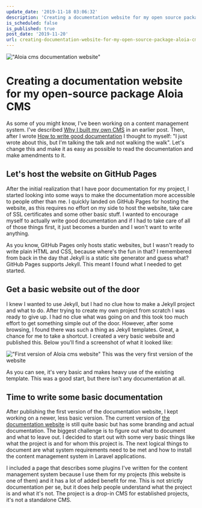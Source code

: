 ```yaml
---
update_date: '2019-11-18 03:06:32'
description: 'Creating a documentation website for my open source package Aloia CMS'
is_scheduled: false
is_published: true
post_date: '2019-11-20'
url: creating-documentation-website-for-my-open-source-package-aloia-cms
---
```


!["Aloia cms documentation website"](/images/articles/aloia-cms-documentation-website.png)
# Creating a documentation website for my open-source package Aloia CMS
As some of you might know, I've been working on a content management system. I've described [Why I built my own CMS](/articles/why-built-my-own-cms) in an earlier post. Then, after I wrote [How to write good documentation](/articles/how-to-write-good-documentation) I thought to myself: "I just wrote about this, but I'm talking the talk and not walking the walk". 
Let's change this and make it as easy as possible to read the documentation and make amendments to it.

## Let's host the website on GitHub Pages
After the initial realization that I have poor documentation for my project, I started looking into some ways to make the documentation more accessible to people other than me. I quickly landed on GitHub Pages for hosting the website, as this requires no effort on my side to host the website, take care of SSL certificates and some other basic stuff. I wanted to encourage myself to actually write good documentation and if I had to take care of all of those things first, it just becomes a burden and I won't want to write anything. 

As you know, GitHub Pages only hosts static websites, but I wasn't ready to write plain HTML and CSS, because where's the fun in that? I remembered from back in the day that Jekyll is a static site generator and guess what? GitHub Pages supports Jekyll. This meant I found what I needed to get started. 

## Get a basic website out of the door
I knew I wanted to use Jekyll, but I had no clue how to make a Jekyll project and what to do. After trying to create my own project from scratch I was ready to give up. I had no clue what was going on and this took too much effort to get something simple out of the door. However, after some browsing, I found there was such a thing as Jekyll templates. Great, a chance for me to take a shortcut. I created a very basic website and published this. Below you'll find a screenshot of what it looked like:

!["First version of Aloia cms website"](/images/articles/first-version-of-aloia-cms-website.png)
<span class="caption">This was the very first version of the website</span>

As you can see, it's very basic and makes heavy use of the existing template. This was a good start, but there isn't any documentation at all. 

## Time to write some basic documentation
After publishing the first version of the documentation website, I kept working on a newer, less basic version. The current version of [the documentation website](https://aloiacms.com/) is still quite basic but has some branding and actual documentation. The biggest challenge is to figure out what to document and what to leave out. I decided to start out with some very basic things like what the project is and for whom this project is. The next logical things to document are what system requirements need to be met and how to install the content management system in Laravel applications. 

I included a page that describes some plugins I've written for the content management system because I use them for my projects (this website is one of them) and it has a lot of added benefit for me. This is not strictly documentation per se, but it does help people understand what the project is and what it's not. The project is a drop-in CMS for established projects, it's not a standalone CMS. 